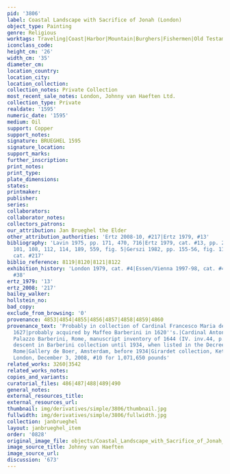 ```yaml
---
pid: '3806'
label: Coastal Landscape with Sacrifice of Jonah (London)
object_type: Painting
genre: Religious
worktags: Traveling|Coast|Harbor|Mountain|Burghers|Fishermen|Old Testament|Boat
iconclass_code:
height_cm: '26'
width_cm: '35'
diameter_cm:
location_country:
location_city:
location_collection:
collection_notes: Private Collection
most_recent_sale_notes: London, Johnny van Haeften Ltd.
collection_type: Private
realdate: '1595'
numeric_date: '1595'
medium: Oil
support: Copper
support_notes:
signature: BRUEGHEL 1595
signature_location:
support_marks:
further_inscription:
print_notes:
print_type:
plate_dimensions:
states:
printmaker:
publisher:
series:
collaborators:
collaborator_notes:
collectors_patrons:
our_attribution: Jan Brueghel the Elder
other_attribution_authorities: 'Ertz 2008-10, #217|Ertz 1979, #13'
bibliography: 'Lavin 1975, pp. 171, 470, 716|Ertz 1979, cat. #13, pp. 28, 90, 92-3,
  101, 108, 112, 114, 189, 559, fig. 5|Gerszi 1982, pp. 155-56, fig. 11|Ertz 2008-10,
  cat. #217'
biblio_reference: 8119|8120|8121|8122
exhibition_history: 'London 1979, cat. #4|Essen/Vienna 1997-98, cat. #49|Cremona 1998,
  #38'
ertz_1979: '13'
ertz_2008: '217'
bailey_walker:
hollstein_no:
bad_copy:
exclude_from_browsing: '0'
provenance: 4853|4854|4855|4856|4857|4858|4859|4860
provenance_text: 'Probably in collection of Cardinal Francesco Maria del Monte, Rome,
  1627|probably acquired by Maffeo Barberini in 1620''s.|Cardinal Antonio Barberini,
  Palazzo Barberini, Rome, manuscript inventory of 1644 (IV. inv.44, p. 31, #364)|by
  descent in Barberini collection until 1934, when listed in the Decree as #54|Castellani,
  Rome|Gallery de Boer, Amsterdam, before 1934|Girardet collection, Kettwig, 1979|Sotheby''s,
  London, December 3, 2008, #10 for 1,071,650 pounds'
related_works: 3260|3542
related_works_notes:
copies_and_variants:
curatorial_files: 486|487|488|489|490
general_notes:
external_resources_title:
external_resources_url:
thumbnail: img/derivatives/simple/3806/thumbnail.jpg
fullwidth: img/derivatives/simple/3806/fullwidth.jpg
collection: janbrueghel
layout: janbrueghel_item
order: '0828'
original_image_file: objects/Coastal_Landscape_with_Sacrifice_of_Jonah_%28London%29.jpg
image_source_title: Johnny van Haeften
image_source_url:
discussion: '673'
---
```

